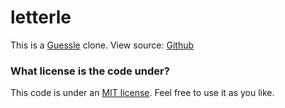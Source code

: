 # letterle

This is a [Guessle](https://guessle.herokuapp.com) clone. View source: [Github](https://github.com/jakerella/guessle)

### What license is the code under?

This code is under an [MIT license](/LICENSE). Feel free to use it as you like.
